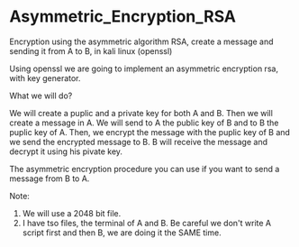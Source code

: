 # Asymmetric_Encryption_RSA
Encryption using the asymmetric algorithm RSA, create a message and sending it from A to B, in kali linux (openssl)


Using openssl we are going to implement an asymmetric encryption rsa, with key generator. 

What we will do? 

We will create a puplic and a private key for both A and B. Then we will create a message in A. We will send to A the public key of B and to B the puplic key of A. Then, we encrypt the message with the puplic key of B and we send the encrypted message to B. B will receive the message and decrypt it using his pivate key. 

The asymmetric encryption procedure you can use if you want to send a message from B to A.



Note:
1) We will use a 2048 bit file.
2) I have tso files, the terminal of A and B. Be careful we don't write A script first and then B, we are doing it the SAME time.
